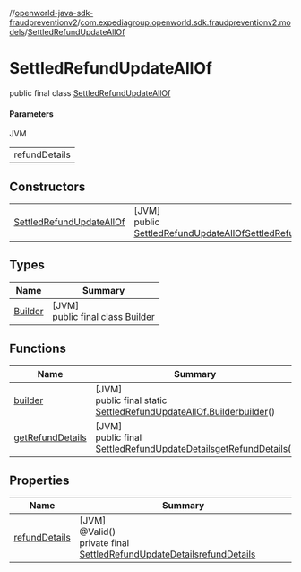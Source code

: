 //[openworld-java-sdk-fraudpreventionv2](../../../index.md)/[com.expediagroup.openworld.sdk.fraudpreventionv2.models](../index.md)/[SettledRefundUpdateAllOf](index.md)

# SettledRefundUpdateAllOf

public final class [SettledRefundUpdateAllOf](index.md)

#### Parameters

JVM

| |
|---|
| refundDetails |

## Constructors

| | |
|---|---|
| [SettledRefundUpdateAllOf](-settled-refund-update-all-of.md) | [JVM]<br>public [SettledRefundUpdateAllOf](index.md)[SettledRefundUpdateAllOf](-settled-refund-update-all-of.md)([SettledRefundUpdateDetails](../-settled-refund-update-details/index.md)refundDetails) |

## Types

| Name | Summary |
|---|---|
| [Builder](-builder/index.md) | [JVM]<br>public final class [Builder](-builder/index.md) |

## Functions

| Name | Summary |
|---|---|
| [builder](builder.md) | [JVM]<br>public final static [SettledRefundUpdateAllOf.Builder](-builder/index.md)[builder](builder.md)() |
| [getRefundDetails](get-refund-details.md) | [JVM]<br>public final [SettledRefundUpdateDetails](../-settled-refund-update-details/index.md)[getRefundDetails](get-refund-details.md)() |

## Properties

| Name | Summary |
|---|---|
| [refundDetails](index.md#1992054829%2FProperties%2F-1883119931) | [JVM]<br>@Valid()<br>private final [SettledRefundUpdateDetails](../-settled-refund-update-details/index.md)[refundDetails](index.md#1992054829%2FProperties%2F-1883119931) |
